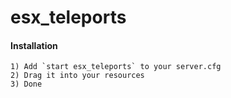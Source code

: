 # esx_teleports


#### Installation
```
1) Add `start esx_teleports` to your server.cfg
2) Drag it into your resources
3) Done
```
